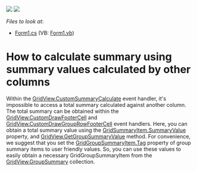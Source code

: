 <!-- default badges list -->
[![](https://img.shields.io/badge/Open_in_DevExpress_Support_Center-FF7200?style=flat-square&logo=DevExpress&logoColor=white)](https://supportcenter.devexpress.com/ticket/details/E2488)
[![](https://img.shields.io/badge/📖_How_to_use_DevExpress_Examples-e9f6fc?style=flat-square)](https://docs.devexpress.com/GeneralInformation/403183)
<!-- default badges end -->
<!-- default file list -->
*Files to look at*:

* [Form1.cs](./CS/Q273845/Form1.cs) (VB: [Form1.vb](./VB/Q273845/Form1.vb))
<!-- default file list end -->
# How to calculate summary using summary values calculated by other columns


<p>Within the <a href="http://documentation.devexpress.com/#WindowsForms/DevExpressXtraGridViewsGridGridView_CustomSummaryCalculatetopic">GridView.CustomSummaryCalculate</a> event handler, it's impossible to access  a total summary calculated against another column. The total summary can be obtained within the <a href="http://documentation.devexpress.com/#WindowsForms/DevExpressXtraGridViewsGridGridView_CustomDrawFooterCelltopic">GridView.CustomDrawFooterCell</a> and <a href="http://documentation.devexpress.com/#WindowsForms/DevExpressXtraGridViewsGridGridView_CustomDrawRowFooterCelltopic">GridView.CustomDrawGroupRowFooterCell</a> event handlers. Here, you can obtain a total summary value using the <a href="http://documentation.devexpress.com/#WindowsForms/DevExpressXtraGridGridSummaryItem_SummaryValuetopic">GridSummaryItem.SummaryValue</a> property, and <a href="http://documentation.devexpress.com/#WindowsForms/DevExpressXtraGridViewsGridGridView_GetGroupSummaryValuetopic">GridView.GetGroupSummaryValue</a> method. For convenience, we suggest that you set the <a href="http://documentation.devexpress.com/#WindowsForms/DevExpressXtraGridGridSummaryItem_Tagtopic">GridGroupSummaryItem.Tag</a> property of group summary items to user friendly values. So, you can use these values to easily obtain a necessary GridGroupSummaryItem from the <a href="http://documentation.devexpress.com/#WindowsForms/DevExpressXtraGridViewsGridGridView_GroupSummarytopic">GridView.GroupSummary</a> collection.</p>

<br/>


